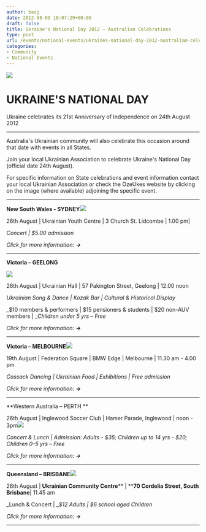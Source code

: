 ```yaml
---
author: bazj
date: 2012-08-09 10:07:29+00:00
draft: false
title: Ukraine's National Day 2012 – Australian Celebrations
type: post
url: /events/national-events/ukraines-national-day-2012-australian-celebrations/
categories:
- Community
- National Events
---
```


[![](http://www.ozeukes.com/wp-content/uploads/2012/08/Flag-tryzub-211.jpg)
](http://www.ozeukes.com/wp-content/uploads/2012/08/Flag-tryzub-211.jpg)





# 




# UKRAINE'S NATIONAL DAY




Ukraine celebrates its 21st Anniversary of Independence on 24th August 2012






* * *






Australia's Ukrainian community will also celebrate this occasion around that date with events in all States.

Join your local Ukrainian Association to celebrate Ukraine's National Day (official date 24th August).

For specific information on State celebrations and event information contact your local Ukrainian Association or check the OzeUkes website by clicking on the image (where available) adjoining the specific event.






* * *






**New South Wales - SYDNEY[![](http://www.ozeukes.com/wp-content/uploads/2012/08/Independence-Day-2012-NSW.jpg)
](http://www.ozeukes.com/events/new-south-wales/21st-independence-day-celebrations-in-sydney/)**

26th August | Ukrainian Youth Centre | 3 Church St. Lidcombe | 1.00 pm|

_Concert | $5.00 admission_




_Click for more information: **→**_









* * *






**Victoria – GEELONG**

**[![](http://www.ozeukes.com/wp-content/uploads/2012/08/Geelong-AUV-60-years-eng.jpg)
](http://www.ozeukes.com/events/victoria/celebrating-60-years-of-geelong-hromada/)**

26th August | Ukrainian Hall | 57 Pakington Street, Geelong | 12.00 noon

_Ukrainian Song & Dance | Kozak Bar | Cultural & Historical Display_

_$10 members & performers | $15 pensioners & students | $20 non-AUV members | __Children under 5 yrs – Free_


_Click for more information: **→**_









* * *






**Victoria – MELBOURNE[![](http://www.ozeukes.com/wp-content/uploads/2012/08/Melbourne-Independence-Day-2012.jpg)
](http://www.ozeukes.com/events/victoria/ukraines-national-day-victorian-celebration/)**

19th August | Federation Square | BMW Edge | Melbourne | 11.30 am - 4.00 pm

_Cossack Dancing | Ukrainian Food | Exhibitions | Free admission_




_Click for more information: **→**_









* * *






**Western Australia – PERTH
**

26th August | Inglewood Soccer Club | Hamer Parade, Inglewood | noon - 3pm[![](http://www.ozeukes.com/wp-content/uploads/2012/08/WA-2012-Independence-Day-Lunch-r1.jpg)
](http://www.ozeukes.com/events/western-australia/ukrainian-independence-day-concert-lunch-2012-western-australia/)

_Concert & Lunch | Admission: Adults - $35; Children up to 14 yrs - $20; Children 0–5 yrs – Free_


_Click for more information: **→**_









* * *






**Queensland – BRISBANE[![](http://www.ozeukes.com/wp-content/uploads/2012/08/AUQ-logo.jpg)
](http://www.ukrqld.com.au/ucq/Independence_Day_2012)**

26th August | **Ukrainian Community Centre**** | ****70 Cordelia Street, South Brisbane**| 11.45 am

_Lunch & Concert | __$12 Adults | $6 school aged Children_




_Click for more information: **→**_









* * *




